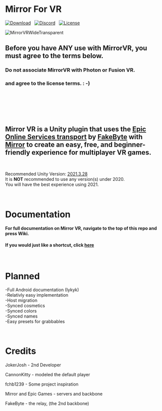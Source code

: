 # Mirror For VR
[![Download](https://img.shields.io/badge/Download-blue.svg)](https://github.com/rxxyn/MirrorVR/releases) &nbsp; 
[![Discord](https://img.shields.io/badge/Discord-blue.svg)](https://discord.gg/) &nbsp; [![License](https://img.shields.io/badge/License-Apache_2.0-yellow.svg)](https://opensource.org/licenses/Apache-2.0)


![MirrorVRWideTransparent](https://github.com/rxxyn/MirrorVR/assets/113850083/4ab6122f-45bb-4550-ac9c-d39bc4b7bc71)

## Before you have ANY use with MirrorVR, you must agree to the terms below.
### Do not associate MirrorVR with Photon or Fusion VR.
### and agree to the license terms. : -)

&nbsp;

&nbsp;

&nbsp;

## Mirror VR is a Unity plugin that uses the [Epic Online Services transport](https://github.com/FakeByte/EpicOnlineTransport) by [FakeByte](https://github.com/FakeByte/) with [Mirror](https://mirror-networking.gitbook.io/docs/) to create an easy, free, and beginner-friendly experience for multiplayer VR games.

&nbsp;

Recommended Unity Version: [2021.3.28](https://unity.com/releases/editor/archive)<br />
It is **NOT** recommended to use any version(s) under 2020.<br />
You will have the best experience using 2021.<br />

&nbsp;

# Documentation

#### For full documentation on Mirror VR, navigate to the top of this repo and press Wiki.
#### If you would just like a shortcut, click [here](https://github.com/rxxyn/MirrorVR/wiki)

&nbsp;

# Planned

-Full Android documentation (Iykyk)<br />
-Relativly easy implementation  <br />
-Host migration <br />
-Synced cosmetics<br />
-Synced colors<br />
-Synced names<br />
-Easy presets for grabbables<br />


&nbsp;
# Credits

JokerJosh - 2nd Developer <br />

CannonKitty - modeled the default player <br />

fchb1239 - Some project inspiration<br />

Mirror and Epic Games - servers and backbone <br />

FakeByte - the relay, (the 2nd backbone) <br />
